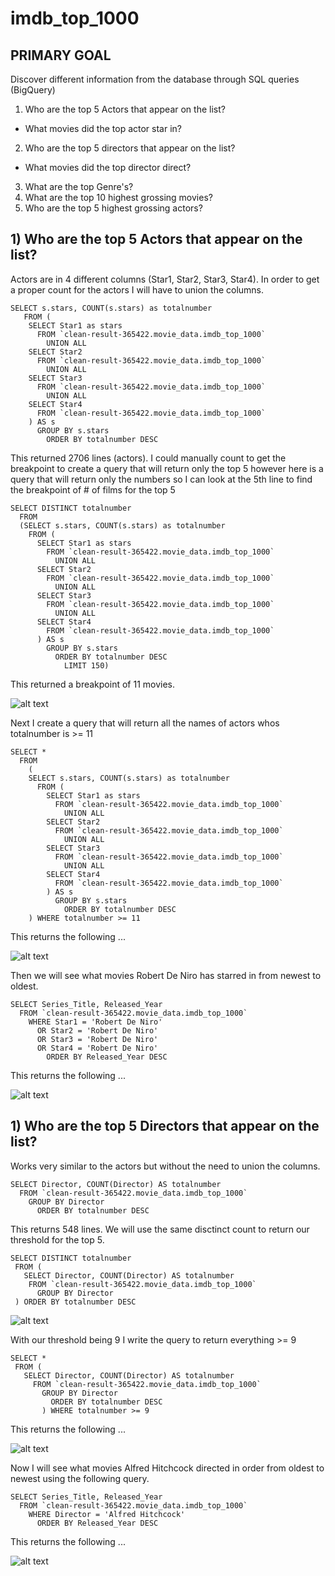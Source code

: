 # imdb_top_1000

## **PRIMARY GOAL**
Discover different information from the database through SQL queries (BigQuery)
1) Who are the top 5 Actors that appear on the list?
  - What movies did the top actor star in?
2) Who are the top 5 directors that appear on the list?
  - What movies did the top director direct?
3) What are the top Genre's?
4) What are the top 10 highest grossing movies?
5) Who are the top 5 highest grossing actors?

## **1) Who are the top 5 Actors that appear on the list?**

Actors are in 4 different columns (Star1, Star2, Star3, Star4). In order to get a proper count for the actors I will have to union the columns.

```
SELECT s.stars, COUNT(s.stars) as totalnumber
   FROM (
    SELECT Star1 as stars
      FROM `clean-result-365422.movie_data.imdb_top_1000`
        UNION ALL
    SELECT Star2
      FROM `clean-result-365422.movie_data.imdb_top_1000`
        UNION ALL
    SELECT Star3
      FROM `clean-result-365422.movie_data.imdb_top_1000`
        UNION ALL
    SELECT Star4
      FROM `clean-result-365422.movie_data.imdb_top_1000`
    ) AS s
      GROUP BY s.stars
        ORDER BY totalnumber DESC
```
This returned 2706 lines (actors). I could manually count to get the breakpoint to create a query that will return only the top 5 however here is a query that will return only the numbers so I can look at the 5th line to find the breakpoint of # of films for the top 5
```
SELECT DISTINCT totalnumber
  FROM
  (SELECT s.stars, COUNT(s.stars) as totalnumber
    FROM (
      SELECT Star1 as stars
        FROM `clean-result-365422.movie_data.imdb_top_1000`
          UNION ALL
      SELECT Star2
        FROM `clean-result-365422.movie_data.imdb_top_1000`
          UNION ALL
      SELECT Star3
        FROM `clean-result-365422.movie_data.imdb_top_1000`
          UNION ALL
      SELECT Star4
        FROM `clean-result-365422.movie_data.imdb_top_1000`
      ) AS s
        GROUP BY s.stars
          ORDER BY totalnumber DESC
            LIMIT 150)
 ```
 This returned a breakpoint of 11 movies.
 
 ![alt text](https://github.com/sambasset/imdb_top_1000/blob/main/imdb_project_1.png?raw=true)
 
Next I create a query that will return all the names of actors whos totalnumber is >= 11

```
SELECT *
  FROM
    (
    SELECT s.stars, COUNT(s.stars) as totalnumber
      FROM (
        SELECT Star1 as stars
          FROM `clean-result-365422.movie_data.imdb_top_1000`
            UNION ALL
        SELECT Star2
          FROM `clean-result-365422.movie_data.imdb_top_1000`
            UNION ALL
        SELECT Star3
          FROM `clean-result-365422.movie_data.imdb_top_1000`
            UNION ALL
        SELECT Star4
          FROM `clean-result-365422.movie_data.imdb_top_1000`
        ) AS s
          GROUP BY s.stars
            ORDER BY totalnumber DESC
    ) WHERE totalnumber >= 11
```
This returns the following ...

 ![alt text](https://github.com/sambasset/imdb_top_1000/blob/main/imdb_project_2.png?raw=true)
 
Then we will see what movies Robert De Niro has starred in from newest to oldest.

```
SELECT Series_Title, Released_Year
  FROM `clean-result-365422.movie_data.imdb_top_1000`
    WHERE Star1 = 'Robert De Niro' 
      OR Star2 = 'Robert De Niro'
      OR Star3 = 'Robert De Niro'
      OR Star4 = 'Robert De Niro'
        ORDER BY Released_Year DESC
```

This returns the following ...

 ![alt text](https://github.com/sambasset/imdb_top_1000/blob/main/imdb_project_3.png?raw=true)
 
## **1) Who are the top 5 Directors that appear on the list?** 

Works very similar to the actors but without the need to union the columns.

```
SELECT Director, COUNT(Director) AS totalnumber
  FROM `clean-result-365422.movie_data.imdb_top_1000`
    GROUP BY Director
      ORDER BY totalnumber DESC
```

This returns 548 lines. We will use the same disctinct count to return our threshold for the top 5.

```
SELECT DISTINCT totalnumber
 FROM (
   SELECT Director, COUNT(Director) AS totalnumber
    FROM `clean-result-365422.movie_data.imdb_top_1000`
      GROUP BY Director
 ) ORDER BY totalnumber DESC
 ```
 
 ![alt text](https://github.com/sambasset/imdb_top_1000/blob/main/imdb_project_4.png?raw=true)
 
 With our threshold being 9 I write the query to return everything >= 9
 
 ```
 SELECT *  
  FROM (
    SELECT Director, COUNT(Director) AS totalnumber
      FROM `clean-result-365422.movie_data.imdb_top_1000`
        GROUP BY Director
          ORDER BY totalnumber DESC
        ) WHERE totalnumber >= 9
```

This returns the following ...

 ![alt text](https://github.com/sambasset/imdb_top_1000/blob/main/imdb_project_5.png?raw=true)
 
Now I will see what movies Alfred Hitchcock directed in order from oldest to newest using the following query.

```
SELECT Series_Title, Released_Year
  FROM `clean-result-365422.movie_data.imdb_top_1000`
    WHERE Director = 'Alfred Hitchcock'
      ORDER BY Released_Year DESC
```

This returns the following ...

![alt text](https://github.com/sambasset/imdb_top_1000/blob/main/imdb_project_6.png?raw=true)

